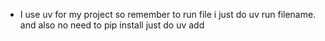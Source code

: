 - I use uv for my project so remember to run file i just do uv run filename. and also no need to pip install just do uv add